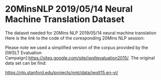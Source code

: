 # 20MinsNLP 2019/05/14 Neural Machine Translation Dataset
The dataset needed for 20Mins NLP 2019/05/14 neural machine translation
Here is the link to the code of the coresponding 20Mins NLP session:



Please note we used a simplified version of the corpus provided by the [IWSLT Evaluation Campaign]:https://sites.google.com/site/iwsltevaluation2015/. The original data set can be find:

https://nlp.stanford.edu/projects/nmt/data/iwslt15.en-vi/
